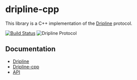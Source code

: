 # dripline-cpp

This library is a C++ implementation of the [Dripline](http://driplineorg.github.io) protocol. 

[![Build Status](https://travis-ci.com/driplineorg/dripline-cpp.svg?branch=master)](https://travis-ci.com/driplineorg/dripline-cpp)
![Dripline Protocol](https://img.shields.io/endpoint?color=blue&url=https%3A%2F%2Fraw.githubusercontent.com%2Fdriplineorg%2Fdripline-cpp%2Ffeature%2Fversions%2Fdripline_shield.json)

## Documentation

* [Dripline](http://driplineorg.github.io)
* [Dripline-cpp](http://driplineorg.github.io/dripline-cpp)
* [API](http://driplineorg.github.io/dripline-cpp/_static/index.html)
